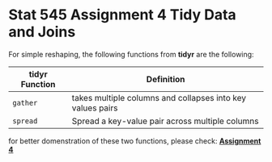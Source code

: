 Stat 545 Assignment 4 Tidy Data and Joins
===

For simple reshaping, the following functions from **tidyr** are the following:

tidyr Function | Definition
----------------|------------------
   `gather`      | takes multiple columns and collapses into key values pairs
   `spread`       |  Spread a key-value pair across multiple columns
for better domenstration of these two functions, please check:
[**Assignment 4**](https://github.com/STAT545-UBC-students/hw04-janehuang1647/blob/master/assignment_4.md) 